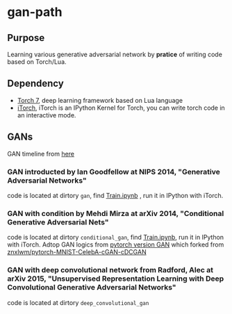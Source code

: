 # gan-path

## Purpose

Learning various generative adversarial network by **pratice** of writing
code based on Torch/Lua.

## Dependency

* [Torch 7](https://github.com/torch/torch7), deep learning framework based on 
Lua language
* [iTorch](https://github.com/facebookarchive/iTorch), iTorch is an IPython 
Kernel for Torch, you can write torch code in an interactive mode.


## GANs

GAN timeline from [here](https://github.com/dongb5/GAN-Timeline)

### GAN introducted by Ian Goodfellow at NIPS 2014, "Generative Adversarial Networks"

code is located at dirtory `gan`,  find [Train.ipynb](https://github.com/fucusy/gan-path/blob/master/conditional_gan/Train.ipynb)
, run it in IPython with
iTorch.

### GAN with condition by Mehdi Mirza at arXiv 2014, "Conditional Generative Adversarial Nets" 

code is located at dirtory `conditional_gan`, find [Train.ipynb](https://github.com/fucusy/gan-path/blob/master/gan/Train.ipynb), run it in 
IPython with iTorch. Adtop GAN logics from [pytorch version GAN](https://github.com/fucusy/pytorch-MNIST-CelebA-cGAN-cDCGAN/blob/master/pytorch_MNIST_cGAN.py) which forked from [znxlwm/pytorch-MNIST-CelebA-cGAN-cDCGAN](https://github.com/znxlwm/pytorch-MNIST-CelebA-cGAN-cDCGAN)


### GAN with deep convolutional network from Radford, Alec at arXiv 2015, "Unsupervised Representation Learning with Deep Convolutional Generative Adversarial Networks" 

code is located at dirtory `deep_convolutional_gan`

